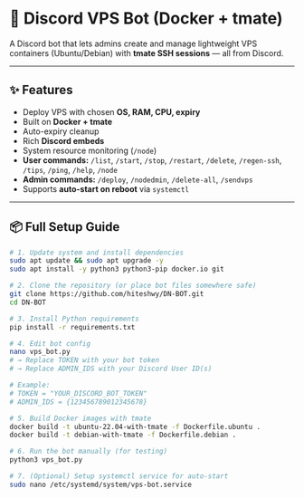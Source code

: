 # 🚀 Discord VPS Bot (Docker + tmate)

A Discord bot that lets admins create and manage lightweight VPS containers (Ubuntu/Debian) with **tmate SSH sessions** — all from Discord.

---

## ✨ Features
- Deploy VPS with chosen **OS, RAM, CPU, expiry**
- Built on **Docker + tmate**
- Auto-expiry cleanup
- Rich **Discord embeds**
- System resource monitoring (`/node`)
- **User commands:** `/list`, `/start`, `/stop`, `/restart`, `/delete`, `/regen-ssh`, `/tips`, `/ping`, `/help`, `/node`
- **Admin commands:** `/deploy`, `/nodedmin`, `/delete-all`, `/sendvps`
- Supports **auto-start on reboot** via `systemctl`

---

## 📦 Full Setup Guide

```bash
# 1. Update system and install dependencies
sudo apt update && sudo apt upgrade -y
sudo apt install -y python3 python3-pip docker.io git

# 2. Clone the repository (or place bot files somewhere safe)
git clone https://github.com/hiteshwy/DN-BOT.git 
cd DN-BOT

# 3. Install Python requirements
pip install -r requirements.txt

# 4. Edit bot config
nano vps_bot.py
# → Replace TOKEN with your bot token
# → Replace ADMIN_IDS with your Discord User ID(s)

# Example:
# TOKEN = "YOUR_DISCORD_BOT_TOKEN"
# ADMIN_IDS = {123456789012345678}

# 5. Build Docker images with tmate
docker build -t ubuntu-22.04-with-tmate -f Dockerfile.ubuntu .
docker build -t debian-with-tmate -f Dockerfile.debian .

# 6. Run the bot manually (for testing)
python3 vps_bot.py

# 7. (Optional) Setup systemctl service for auto-start
sudo nano /etc/systemd/system/vps-bot.service
